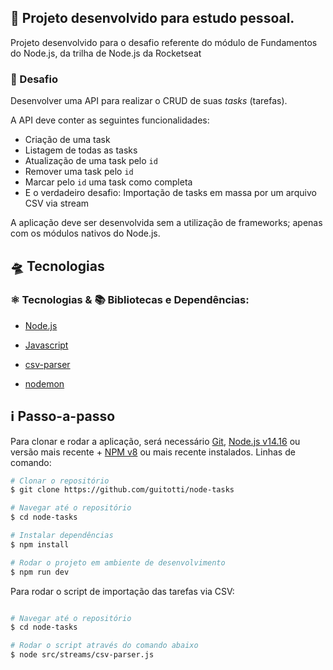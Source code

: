 ## 🧩 **Projeto desenvolvido para estudo pessoal.**

Projeto desenvolvido para o desafio referente do módulo de Fundamentos do Node.js, da trilha de Node.js da Rocketseat

### 🎯 Desafio

Desenvolver uma API para realizar o CRUD de suas *tasks* (tarefas).

A API deve conter as seguintes funcionalidades:

- Criação de uma task
- Listagem de todas as tasks
- Atualização de uma task pelo `id`
- Remover uma task pelo `id`
- Marcar pelo `id` uma task como completa
- E o verdadeiro desafio: Importação de tasks em massa por um arquivo CSV via stream

A aplicação deve ser desenvolvida sem a utilização de frameworks; apenas com os módulos nativos do Node.js.

## 🛸 Tecnologias

### ⚛️ Tecnologias & 📚 Bibliotecas e Dependências:

- [Node.js](https://nodejs.org/en/)
- [Javascript](https://developer.mozilla.org/en-US/docs/Web/JavaScript)

- [csv-parser](https://csv.js.org/parse/) 
- [nodemon](https://.npmjs.com/package/nodemon)

## :information_source: Passo-a-passo

Para clonar e rodar a aplicação, será necessário [Git](https://git-scm.com), [Node.js v14.16](https://nodejs.org/en/) ou versão mais recente + [NPM v8](https://nodejs.org/en/) ou mais recente instalados. 
Linhas de comando:

```bash
# Clonar o repositório
$ git clone https://github.com/guitotti/node-tasks

# Navegar até o repositório
$ cd node-tasks

# Instalar dependências
$ npm install

# Rodar o projeto em ambiente de desenvolvimento
$ npm run dev
```

Para rodar o script de importação das tarefas via CSV:

```bash

# Navegar até o repositório
$ cd node-tasks

# Rodar o script através do comando abaixo
$ node src/streams/csv-parser.js
```


